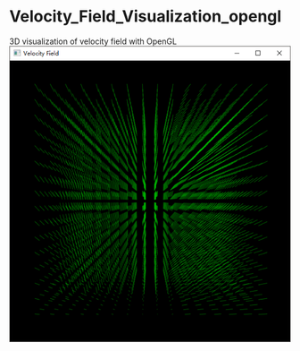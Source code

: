 # Velocity_Field_Visualization_opengl
3D visualization of velocity field with OpenGL <br>
![](https://github.com/SFZhang26/Velocity_Field_Visualization_opengl/blob/master/VelocityFieldVisualization/data/result.PNG)  
